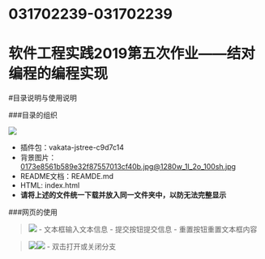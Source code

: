 # 031702239-031702239
软件工程实践2019第五次作业——结对编程的编程实现
===
#目录说明与使用说明

###目录的组织

![](https://img2018.cnblogs.com/blog/1796955/201910/1796955-20191019201916366-1431538188.png)

- 插件包：vakata-jstree-c9d7c14
- 背景图片：0173e8561b589e32f87557013cf40b.jpg@1280w_1l_2o_100sh.jpg   
- README文档：REAMDE.md
- HTML: index.html
- **请将上述的文件统一下载并放入同一文件夹中，以防无法完整显示**

###网页的使用

> ![](https://img2018.cnblogs.com/blog/1796955/201910/1796955-20191019200545752-1754676796.png)
    - 文本框输入文本信息
    - 提交按钮提交信息
    - 重置按钮重置文本框内容

> ![](https://img2018.cnblogs.com/blog/1796955/201910/1796955-20191019200739911-1882130771.png)![](https://img2018.cnblogs.com/blog/1796955/201910/1796955-20191019201132925-654179134.png)
    - 双击打开或关闭分支


